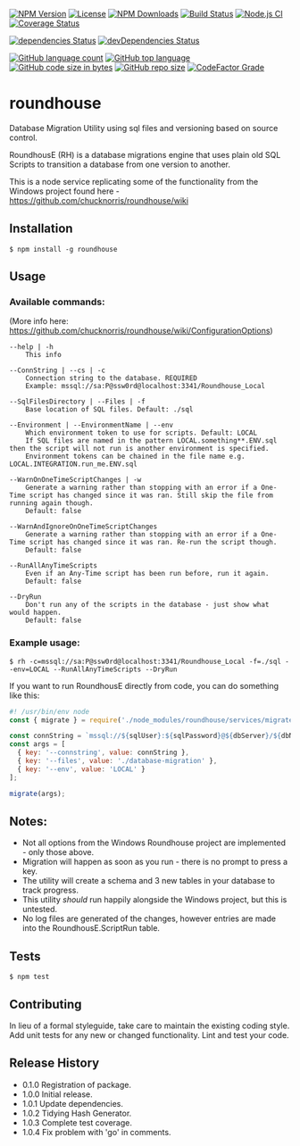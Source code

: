 [![NPM Version](https://img.shields.io/npm/v/roundhouse.svg?style=flat-square)](https://www.npmjs.com/package/roundhouse)
[![License](https://img.shields.io/npm/l/roundhouse)](https://www.npmjs.com/package/roundhouse)
[![NPM Downloads](https://img.shields.io/npm/dm/roundhouse.svg?style=flat-square)](https://www.npmjs.com/package/roundhouse)
[![Build Status](https://travis-ci.org/alexc155/roundhouse.svg?branch=master)](https://travis-ci.org/alexc155/roundhouse)
[![Node.js CI](https://github.com/alexc155/roundhouse/workflows/Node.js%20CI/badge.svg)](https://github.com/alexc155/roundhouse/actions?query=workflow%3A%22Node.js+CI%22)
[![Coverage Status](https://coveralls.io/repos/github/alexc155/roundhouse/badge.svg?branch=master)](https://coveralls.io/github/alexc155/roundhouse?branch=master)

[![dependencies Status](https://david-dm.org/alexc155/roundhouse/status.svg)](https://david-dm.org/alexc155/roundhouse)
[![devDependencies Status](https://david-dm.org/alexc155/roundhouse/dev-status.svg)](https://david-dm.org/alexc155/roundhouse?type=dev)

[![GitHub language count](https://img.shields.io/github/languages/count/alexc155/roundhouse)](https://www.github.com/alexc155/roundhouse)
[![GitHub top language](https://img.shields.io/github/languages/top/alexc155/roundhouse)](https://www.github.com/alexc155/roundhouse)
[![GitHub code size in bytes](https://img.shields.io/github/languages/code-size/alexc155/roundhouse)](https://www.github.com/alexc155/roundhouse)
[![GitHub repo size](https://img.shields.io/github/repo-size/alexc155/roundhouse)](https://www.github.com/alexc155/roundhouse)
[![CodeFactor Grade](https://img.shields.io/codefactor/grade/github/alexc155/roundhouse)](https://www.codefactor.io/repository/github/alexc155/roundhouse)

# roundhouse
Database Migration Utility using sql files and versioning based on source control.

RoundhousE (RH) is a database migrations engine that uses plain old SQL Scripts to transition a database from one version to another.

This is a node service replicating some of the functionality from the Windows project found here - https://github.com/chucknorris/roundhouse/wiki

## Installation

```
$ npm install -g roundhouse
```

## Usage
### Available commands: 
(More info here: https://github.com/chucknorris/roundhouse/wiki/ConfigurationOptions)

```
--help | -h
    This info

--ConnString | --cs | -c
    Connection string to the database. REQUIRED
    Example: mssql://sa:P@ssw0rd@localhost:3341/Roundhouse_Local

--SqlFilesDirectory | --Files | -f
    Base location of SQL files. Default: ./sql

--Environment | --EnvironmentName | --env
    Which environment token to use for scripts. Default: LOCAL
    If SQL files are named in the pattern LOCAL.something**.ENV.sql then the script will not run is another environment is specified.
    Environment tokens can be chained in the file name e.g. LOCAL.INTEGRATION.run_me.ENV.sql

--WarnOnOneTimeScriptChanges | -w
    Generate a warning rather than stopping with an error if a One-Time script has changed since it was ran. Still skip the file from running again though.
    Default: false

--WarnAndIgnoreOnOneTimeScriptChanges
    Generate a warning rather than stopping with an error if a One-Time script has changed since it was ran. Re-run the script though.
    Default: false

--RunAllAnyTimeScripts
    Even if an Any-Time script has been run before, run it again.
    Default: false

--DryRun
    Don't run any of the scripts in the database - just show what would happen.
    Default: false
```

### Example usage:

`$ rh -c=mssql://sa:P@ssw0rd@localhost:3341/Roundhouse_Local -f=./sql --env=LOCAL --RunAllAnyTimeScripts --DryRun`

If you want to run RoundhousE directly from code, you can do something like this:

```javascript
#! /usr/bin/env node
const { migrate } = require('./node_modules/roundhouse/services/migrate');

const connString = `mssql://${sqlUser}:${sqlPassword}@${dbServer}/${dbName}`;
const args = [
  { key: '--connstring', value: connString },
  { key: '--files', value: './database-migration' },
  { key: '--env', value: 'LOCAL' }
];

migrate(args);

```

## Notes:
* Not all options from the Windows Roundhouse project are implemented - only those above.
* Migration will happen as soon as you run - there is no prompt to press a key.
* The utility will create a schema and 3 new tables in your database to track progress.
* This utility _should_ run happily alongside the Windows project, but this is untested.
* No log files are generated of the changes, however entries are made into the RoundhousE.ScriptRun table.

## Tests

```
$ npm test
```

## Contributing

In lieu of a formal styleguide, take care to maintain the existing coding style.
Add unit tests for any new or changed functionality. Lint and test your code.

## Release History

- 0.1.0 Registration of package.
- 1.0.0 Initial release.
- 1.0.1 Update dependencies.
- 1.0.2 Tidying Hash Generator.
- 1.0.3 Complete test coverage.
- 1.0.4 Fix problem with 'go' in comments.
